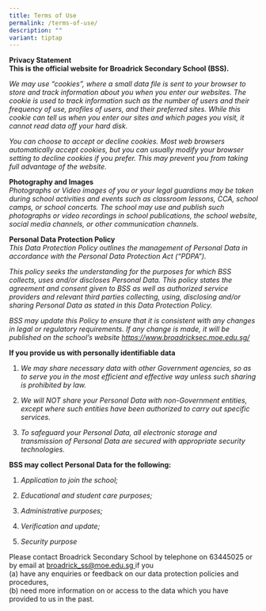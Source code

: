 ```yaml
---
title: Terms of Use
permalink: /terms-of-use/
description: ""
variant: tiptap
---
```

<p><strong>Privacy Statement <br>This is the official website for Broadrick Secondary School (BSS).</strong>
</p>
<p><em>We may use “cookies”, where a small data file is sent to your browser to store and track information about you when you enter our websites. The cookie is used to track information such as the number of users and their frequency of use, profiles of users, and their preferred sites. While this cookie can tell us when you enter our sites and which pages you visit, it cannot read data off your hard disk.</em>
</p>
<p><em>You can choose to accept or decline cookies. Most web browsers automatically accept cookies, but you can usually modify your browser setting to decline cookies if you prefer. This may prevent you from taking full advantage of the website.</em>
</p>
<p><strong>Photography and Images</strong> 
<br><em>Photographs or Video images of you or your legal guardians may be taken during school activities and events such as classroom lessons, CCA, school camps, or school concerts. The school may use and publish such photographs or video recordings in school publications, the school website, social media channels, or other communication channels.</em>
</p>
<p><strong>Personal Data Protection Policy</strong> 
<br><em>This Data Protection Policy outlines the management of Personal Data in accordance with the Personal Data Protection Act (“PDPA”).</em>
</p>
<p><em>This policy seeks the understanding for the purposes for which BSS collects, uses and/or discloses Personal Data. This policy states the agreement and consent given to BSS as well as authorized service providers and relevant third parties collecting, using, disclosing and/or sharing Personal Data as stated in this Data Protection Policy.</em>
</p>
<p><em>BSS may update this Policy to ensure that it is consistent with any changes in legal or regulatory requirements. If any change is made, it will be published on the school’s website&nbsp;<a href="https://www.broadricksec.moe.edu.sg/" rel="noopener noreferrer nofollow" target="_blank">https://www.broadricksec.moe.edu.sg/</a></em>
</p>
<p></p>
<p><strong>If you provide us with personally identifiable data</strong>
</p>
<ol data-tight="true" class="tight">
<li>
<p><em>We may share necessary data with other Government agencies, so as to serve you in the most efficient and effective way unless such sharing is prohibited by law.</em>
</p>
</li>
<li>
<p><em>We will NOT share your Personal Data with non-Government entities, except where such entities have been authorized to carry out specific services.</em>
</p>
</li>
<li>
<p><em>To safeguard your Personal Data, all electronic storage and transmission of Personal Data are secured with appropriate security technologies.</em>
</p>
</li>
</ol>
<p><strong>BSS may collect Personal Data for the following:</strong>
</p>
<ol data-tight="true" class="tight">
<li>
<p><em>Application to join the school;</em>
</p>
</li>
<li>
<p><em>Educational and student care purposes;</em>
</p>
</li>
<li>
<p><em>Administrative purposes;</em>
</p>
</li>
<li>
<p><em>Verification and update;</em>
</p>
</li>
<li>
<p><em>Security purpose</em>
</p>
</li>
</ol>
<p>Please contact Broadrick Secondary School by telephone on 63445025 or
by email at <a href="mailto:broadrick_ss@moe.edu.sg" rel="noopener noreferrer nofollow" target="_blank">broadrick_ss@moe.edu.sg </a>if
you
<br>(a) have any enquiries or feedback on our data protection policies and
procedures,
<br>(b) need more information on or access to the data which you have provided
to us in the past.</p>